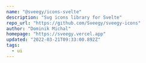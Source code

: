 ```yaml
---
name: "@sveegy/icons-svelte"
description: "Svg icons library for Svelte"
repo_url: "https://github.com/Sveegy/sveegy-icons"
author: "Dominik Michal"
homepage: "https://sveegy.vercel.app"
updated: "2022-03-21T09:33:00.892Z"
tags: 
  - ui
---
```

